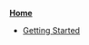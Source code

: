 **[Home](https://github.com/SE-UUlm/sieve/wiki)**

- [Getting Started](https://github.com/SE-UUlm/sieve/wiki/Getting-Started)
